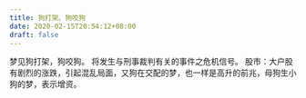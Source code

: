 ```yaml
---
title: 狗打架、狗咬狗
date: 2020-02-15T20:54:12+08:00
draft: false
---
```


梦见狗打架，狗咬狗。
将发生与刑事裁判有关的事件之危机信号。
股市：大户股有剧烈的涨跌，引起混乱局面，又狗在交配的梦，也一样是高升的前兆，母狗生小狗的梦，表示增资。
